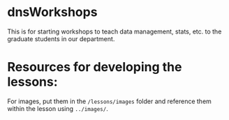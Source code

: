 dnsWorkshops
============

This is for starting workshops to teach data management, stats, etc. to the graduate students in our department.

# Resources for developing the lessons: #

For images, put them in the `/lessons/images` folder and reference
them within the lesson using `../images/`.
